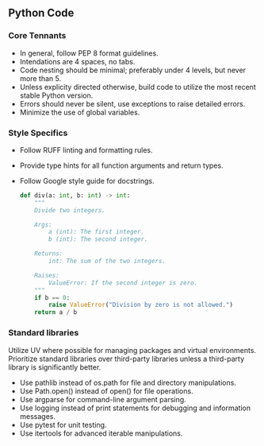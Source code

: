## Python Code

### Core Tennants

- In general, follow PEP 8 format guidelines.
- Intendations are 4 spaces, no tabs.
- Code nesting should be minimal; preferably under 4 levels, but never more than 5.
- Unless explicity directed otherwise, build code to utilize the most recent stable Python version.
- Errors should never be silent, use exceptions to raise detailed errors.
- Minimize the use of global variables.

### Style Specifics

- Follow RUFF linting and formatting rules.
- Provide type hints for all function arguments and return types.
- Follow Google style guide for docstrings.

    ```python
    def div(a: int, b: int) -> int:
        """
        Divide two integers.

        Args:
            a (int): The first integer.
            b (int): The second integer.

        Returns:
            int: The sum of the two integers.

        Raises:
            ValueError: If the second integer is zero.
        """
        if b == 0:
            raise ValueError("Division by zero is not allowed.")
        return a / b
    ```

### Standard libraries

Utilize UV where possible for managing packages and virtual environments. Prioritize standard libraries over third-party libraries unless a third-party library is significantly better.

- Use pathlib instead of os.path for file and directory manipulations.
- Use Path.open() instead of open() for file operations.
- Use argparse for command-line argument parsing.
- Use logging instead of print statements for debugging and information messages.
- Use pytest for unit testing.
- Use itertools for advanced iterable manipulations.
